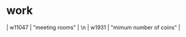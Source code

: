 # work
| w11047       | "meeting rooms"                | \n
| w1931        | "mimum number of coins"        |
